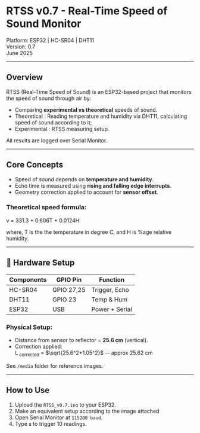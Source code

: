# RTSS v0.7 - Real-Time Speed of Sound Monitor

Platform: ESP32 | HC-SR04 | DHT11  
Version: 0.7  
June 2025

---

## Overview

RTSS (Real-Time Speed of Sound) is an ESP32-based project that monitors the speed of sound through air by:

- Comparing **experimental vs theoretical** speeds of sound.
- Theoretical : Reading temperature and humidity via DHT11, calculating speed of sound according to it;
- Experimental : RTSS measuring setup.

All results are logged over Serial Monitor.

---

## Core Concepts

- Speed of sound depends on **temperature and humidity**.
- Echo time is measured using **rising and falling edge interrupts**.
- Geometry correction applied to account for **sensor offset**.

### Theoretical speed formula:

v = 331.3 + 0.606T + 0.0124H

where, T is the the temperature in degree C, and H is %age relative humidity.

---

## 🔩 Hardware Setup

|Components|  GPIO Pin | Function         |
|----------|-----------|------------------|
| HC-SR04  | GPIO 27,25| Trigger, Echo    |
| DHT11    | GPIO 23   | Temp & Hum       |
| ESP32    | USB       | Power + Serial   |

### Physical Setup:
- Distance from sensor to reflector = **25.6 cm** (vertical).
- Correction applied:  
  L<sub> corrected</sub> = $\sqrt{25.6^2+1.05^2}$ -- approx 25.62 cm

See `/media` folder for reference images.

---

## How to Use

1. Upload the `RTSS_v0.7.ino` to your ESP32.
2. Make an equivalent setup according to the image attached
3. Open Serial Monitor at `115200 baud`.
4. Type **`x`** to trigger 10 readings.
